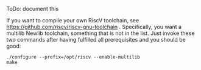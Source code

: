 
ToDo: document this

If you want to compile your own RiscV toolchain, see https://github.com/riscv/riscv-gnu-toolchain .
Specifically, you want a multilib Newlib toolchain, something that is not in the list. Just
invoke these two commands after having fulfilled all prerequisites and you should be good:

```
./configure --prefix=/opt/riscv --enable-multilib
make
```

